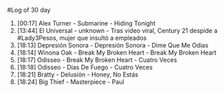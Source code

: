 #Log of 30 day

1. [00:17] Alex Turner - Submarine - Hiding Tonight
1. [13:44] El Universal - unknown - Tras video viral, Century 21 despide a #Lady3Pesos, mujer que insultó a empleados
1. [18:13] Depresión Sonora - Depresión Sonora - Dime Que Me Odias
1. [18:14] Winona Oak - Break My Broken Heart - Break My Broken Heart
1. [18:17] Odisseo - Break My Broken Heart - Cuatro Veces
1. [18:18] Odisseo - Días De Fuego - Cuatro Veces
1. [18:21] Bratty - Delusión - Honey, No Estás
1. [18:24] Big Thief - Masterpiece - Paul
